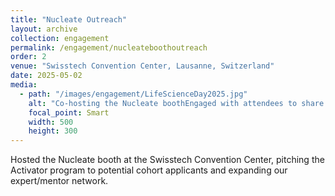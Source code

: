 ```yaml
---
title: "Nucleate Outreach"
layout: archive
collection: engagement
permalink: /engagement/nucleateboothoutreach
order: 2
venue: "Swisstech Convention Center, Lausanne, Switzerland"
date: 2025-05-02
media:
  - path: "/images/engagement/LifeScienceDay2025.jpg"
    alt: "Co-hosting the Nucleate boothEngaged with attendees to share Nucleate’s mission, pitched our Activator program to potential cohort applicants, and secured several new additions to our expert and mentor pool."
    focal_point: Smart
    width: 500
    height: 300
---
```



Hosted the Nucleate booth at the Swisstech Convention Center, pitching the Activator program to potential cohort applicants and expanding our expert/mentor network.
